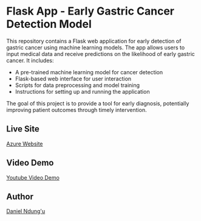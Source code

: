 # Flask App - Early Gastric Cancer Detection Model

This repository contains a Flask web application for early detection of gastric cancer using machine learning models. The app allows users to input medical data and receive predictions on the likelihood of early gastric cancer. It includes:

- A pre-trained machine learning model for cancer detection
- Flask-based web interface for user interaction
- Scripts for data preprocessing and model training
- Instructions for setting up and running the application

The goal of this project is to provide a tool for early diagnosis, potentially improving patient outcomes through timely intervention.


## Live Site

[Azure Website](https://gastriccancerapp.azurewebsites.net/)

## Video Demo

[Youtube Video Demo](https://youtu.be/kIsQD86w0-o)

## Author

[Daniel Ndung'u](https://www.linkedin.com/in/daniel-mwangi-68490a236/)